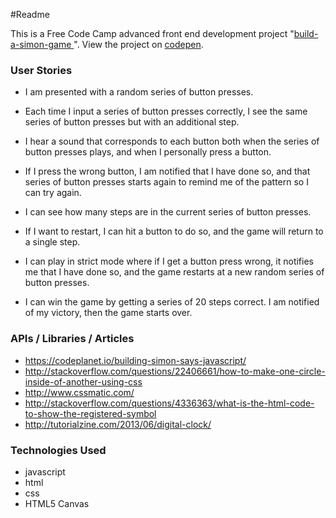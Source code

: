 ﻿#Readme

This is a Free Code Camp advanced front end development project "[build-a-simon-game
](https://www.freecodecamp.com/challenges/build-a-simon-game)". View the project on [codepen](http://codepen.io/Reggie01/).


### User Stories
* I am presented with a random series of button presses.

* Each time I input a series of button presses correctly, I see the same series of button presses but with an additional step.

* I hear a sound that corresponds to each button both when the series of button presses plays, and when I personally press a button.

* If I press the wrong button, I am notified that I have done so, and that series of button presses starts again to remind me of the pattern so I can try again.

* I can see how many steps are in the current series of button presses.

* If I want to restart, I can hit a button to do so, and the game will return to a single step.

* I can play in strict mode where if I get a button press wrong, it notifies me that I have done so, and the game restarts at a new random series of button presses.

* I can win the game by getting a series of 20 steps correct. I am notified of my victory, then the game starts over.

### APIs / Libraries / Articles
* https://codeplanet.io/building-simon-says-javascript/
* http://stackoverflow.com/questions/22406661/how-to-make-one-circle-inside-of-another-using-css
* http://www.cssmatic.com/
* http://stackoverflow.com/questions/4336363/what-is-the-html-code-to-show-the-registered-symbol
* http://tutorialzine.com/2013/06/digital-clock/


### Technologies Used
* javascript
* html
* css
* HTML5 Canvas